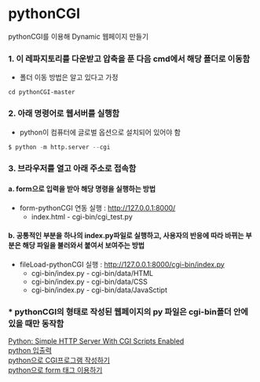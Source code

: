 # pythonCGI

pythonCGI를 이용해 Dynamic 웹페이지 만들기  

### 1. 이 레파지토리를 다운받고 압축을 푼 다음 cmd에서 해당 폴더로 이동함  
* 폴더 이동 방법은 알고 있다고 가정  
```
cd pythonCGI-master
```

### 2. 아래 명령어로 웹서버를 실행함  
* python이 컴퓨터에 글로벌 옵션으로 설치되어 있어야 함  
```python
$ python -m http.server --cgi
```

### 3. 브라우저를 열고 아래 주소로 접속함  
#### a. form으로 입력을 받아 해당 명령을 실행하는 방법  
* form-pythonCGI 연동 실행 : http://127.0.0.1:8000/  
  - index.html - cgi-bin/cgi_test.py  

#### b. 공통적인 부분을 하나의 index.py파일로 실행하고, 사용자의 반응에 따라 바뀌는 부분은 해당 파일을 불러와서 붙여서 보여주는 방법  
* fileLoad-pythonCGI 실행 : http://127.0.0.1:8000/cgi-bin/index.py  
  - cgi-bin/index.py - cgi-bin/data/HTML  
  - cgi-bin/index.py - cgi-bin/data/CSS  
  - cgi-bin/index.py - cgi-bin/data/JavaSctipt  

### * pythonCGI의 형태로 작성된 웹페이지의 py 파일은 cgi-bin폴더 안에 있을 때만 동작함  

[Python: Simple HTTP Server With CGI Scripts Enabled](https://dzone.com/articles/python-simple-http-server-with-cgi-scripts-enabled)  
[python 입출력](https://planbs.tistory.com/entry/Python-%EC%9E%85%EC%B6%9C%EB%A0%A5)  
[python으로 CGI프로그램 작성하기](https://sencom.wordpress.com/2014/01/16/%ED%8C%8C%EC%9D%B4%EC%8D%AC%EC%9C%BC%EB%A1%9C-cgi-%ED%94%84%EB%A1%9C%EA%B7%B8%EB%9E%A8-%EC%9E%91%EC%84%B1%ED%95%98%EA%B8%B0/)  
[python으로 form 태그 이용하기](https://parksk.tistory.com/120)
